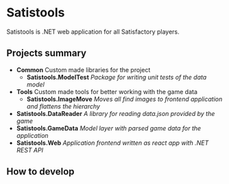 ﻿# Satistools
Satistools is .NET web application for all Satisfactory players.

## Projects summary
* **Common** Custom made libraries for the project
  * **Satistools.ModelTest** _Package for writing unit tests of the data model_
* **Tools** Custom made tools for better working with the game data
  * **Satistools.ImageMove** _Moves all find images to frontend application and flattens the hierarchy_
* **Satistools.DataReader** _A library for reading data.json provided by the game_
* **Satistools.GameData** _Model layer with parsed game data for the application_
* **Satistools.Web** _Application frontend written as react app with .NET REST API_

## How to develop
